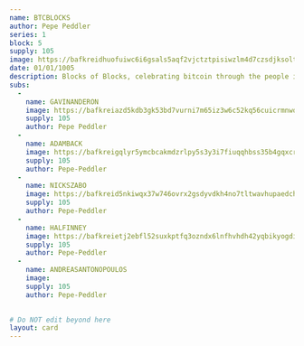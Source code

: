 ```yaml
---
name: BTCBLOCKS
author: Pepe Peddler
series: 1
block: 5
supply: 105
image: https://bafkreidhuofuiwc6i6gsals5aqf2vjctztpisiwzlm4d7czsdjksoltayi.ipfs.nftstorage.link/
date: 01/01/1005
description: Blocks of Blocks, celebrating bitcoin through the people in it. <br><br>This piece consists of sub collection of individual pieces. Pick the ones that inspired you most, or get the full set and display them as you want.
subs: 
  -
    name: GAVINANDERON
    image: https://bafkreiazd5kdb3gk53bd7vurni7m65iz3w6c52kq56cuicrmnwqdc3yntu.ipfs.nftstorage.link/
    supply: 105   
    author: Pepe Peddler
  -
    name: ADAMBACK
    image: https://bafkreigqlyr5ymcbcakmdzrlpy5s3y3i7fiuqqhbss35b4gqxcr326xwaa.ipfs.nftstorage.link/
    supply: 105   
    author: Pepe-Peddler
  -
    name: NICKSZABO
    image: https://bafkreid5nkiwqx37w746ovrx2gsdyvdkh4no7tltwavhupaedchfd5xsoq.ipfs.nftstorage.link/
    supply: 105   
    author: Pepe-Peddler
  -
    name: HALFINNEY
    image: https://bafkreietj2ebfl52suxkptfq3ozndx6lnfhvhdh42yqbikyogdiglgwmay.ipfs.nftstorage.link/
    supply: 105   
    author: Pepe-Peddler
  -
    name: ANDREASANTONOPOULOS
    image: 
    supply: 105   
    author: Pepe-Peddler
    

# Do NOT edit beyond here
layout: card
---
```

